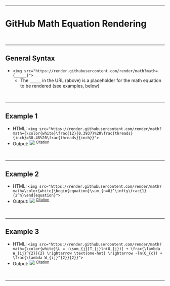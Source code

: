 <!-- ------------------------------------------------------------ -->
<!-- https://github.com/mcavallo-git/Coding/blob/master/git/github_render-math-equations.md -->
<!-- ------------------------------------------------------------ -->

<hr />

# GitHub Math Equation Rendering

<br /><hr />

## General Syntax
- ```<img src="https://render.githubusercontent.com/render/math?math={_____}">```
  - The `_____` in the URL (above) is a placeholder for the math equation to be rendered (see examples, below)

<br /><hr />

## Example 1
- HTML: ```<img src="https://render.githubusercontent.com/render/math?math={\color{white}\frac{12}{0.3937}%20\frac{threads}{inch}=30.48%20\frac{threads}{inch}}">```
- Output:  <img src="https://render.githubusercontent.com/render/math?math={\color{white}\frac{12}{0.3937}%20\frac{threads}{inch}=30.48%20\frac{threads}{inch}}"> <sup><a href="https://github.com/mcavallo-git/Coding/blob/master/hardware/screw-dimensions-outer-diameter-tpi.schrader-valves-car-tires.presta-valves-bike-tires.md#dimensions">Citation</a></sup>


<br /><hr />

## Example 2
  - HTML: ```<img src="https://render.githubusercontent.com/render/math?math=\color{white}\begin{equation}\sum_{n=0}^\infty\frac{1}{2^n}\end{equation}">```
  - Output:  <img src="https://render.githubusercontent.com/render/math?math=\color{white}\begin{equation}\sum_{n=0}^\infty\frac{1}{2^n}\end{equation}"> <sup><a href="https://tex.stackexchange.com/q/566327">Citation</a></sup>


<br /><hr />

## Example 3
- HTML: ```<img src="https://render.githubusercontent.com/render/math?math={\color{white}\L = -\sum_{j}[T_{j}ln(O_{j})] + \frac{\lambda W_{ij}^{2}}{2} \rightarrow \text{one-hot} \rightarrow -ln(O_{c}) + \frac{\lambda W_{ij}^{2}}{2}}">```
- Output:  <img src="https://render.githubusercontent.com/render/math?math={\color{white}\L = -\sum_{j}[T_{j}ln(O_{j})] + \frac{\lambda W_{ij}^{2}}{2} \rightarrow \text{one-hot} \rightarrow -ln(O_{c}) + \frac{\lambda W_{ij}^{2}}{2}}"> <sup><a href="https://gist.github.com/a-rodin/fef3f543412d6e1ec5b6cf55bf197d7b?permalink_comment_id=4051474#gistcomment-4051474">Citation</a></sup>


<br /><hr />
